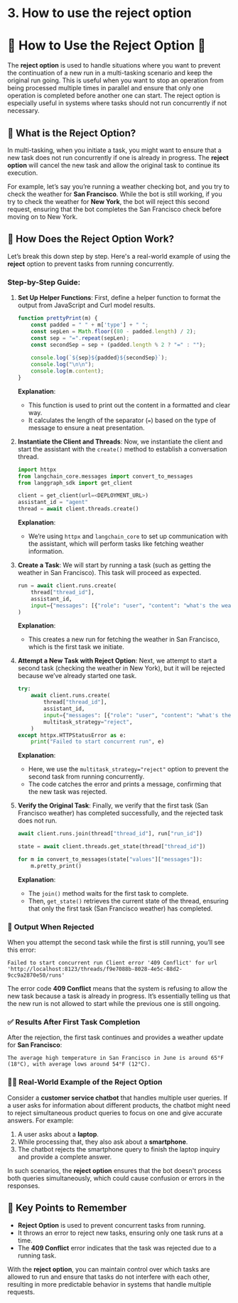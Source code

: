 # 3. How to use the reject option

# 🛑 **How to Use the Reject Option** 🚫

The **reject option** is used to handle situations where you want to prevent the continuation of a new run in a multi-tasking scenario and keep the original run going. This is useful when you want to stop an operation from being processed multiple times in parallel and ensure that only one operation is completed before another one can start. The reject option is especially useful in systems where tasks should not run concurrently if not necessary.

## 📝 **What is the Reject Option?**

In multi-tasking, when you initiate a task, you might want to ensure that a new task does not run concurrently if one is already in progress. The **reject option** will cancel the new task and allow the original task to continue its execution.

For example, let’s say you’re running a weather checking bot, and you try to check the weather for **San Francisco**. While the bot is still working, if you try to check the weather for **New York**, the bot will reject this second request, ensuring that the bot completes the San Francisco check before moving on to New York.

## 🔧 **How Does the Reject Option Work?**

Let’s break this down step by step. Here's a real-world example of using the **reject** option to prevent tasks from running concurrently.

### Step-by-Step Guide:
1. **Set Up Helper Functions**: 
   First, define a helper function to format the output from JavaScript and Curl model results.

   ```javascript
   function prettyPrint(m) {
       const padded = " " + m['type'] + " ";
       const sepLen = Math.floor((80 - padded.length) / 2);
       const sep = "=".repeat(sepLen);
       const secondSep = sep + (padded.length % 2 ? "=" : "");
       
       console.log(`${sep}${padded}${secondSep}`);
       console.log("\n\n");
       console.log(m.content);
   }
   ```

   **Explanation**: 
   - This function is used to print out the content in a formatted and clear way.
   - It calculates the length of the separator (`=`) based on the type of message to ensure a neat presentation.

2. **Instantiate the Client and Threads**: 
   Now, we instantiate the client and start the assistant with the `create()` method to establish a conversation thread.

   ```python
   import httpx
   from langchain_core.messages import convert_to_messages
   from langgraph_sdk import get_client

   client = get_client(url=<DEPLOYMENT_URL>) 
   assistant_id = "agent"
   thread = await client.threads.create()
   ```

   **Explanation**:
   - We’re using `httpx` and `langchain_core` to set up communication with the assistant, which will perform tasks like fetching weather information.

3. **Create a Task**: 
   We will start by running a task (such as getting the weather in San Francisco). This task will proceed as expected.

   ```python
   run = await client.runs.create(
       thread["thread_id"],
       assistant_id,
       input={"messages": [{"role": "user", "content": "what's the weather in sf?"}]},
   )
   ```

   **Explanation**:
   - This creates a new run for fetching the weather in San Francisco, which is the first task we initiate.
   
4. **Attempt a New Task with Reject Option**:
   Next, we attempt to start a second task (checking the weather in New York), but it will be rejected because we’ve already started one task.

   ```python
   try:
       await client.runs.create(
           thread["thread_id"],
           assistant_id,
           input={"messages": [{"role": "user", "content": "what's the weather in nyc?"}]},
           multitask_strategy="reject",
       )
   except httpx.HTTPStatusError as e:
       print("Failed to start concurrent run", e)
   ```

   **Explanation**:
   - Here, we use the `multitask_strategy="reject"` option to prevent the second task from running concurrently. 
   - The code catches the error and prints a message, confirming that the new task was rejected.

5. **Verify the Original Task**: 
   Finally, we verify that the first task (San Francisco weather) has completed successfully, and the rejected task does not run.

   ```python
   await client.runs.join(thread["thread_id"], run["run_id"])

   state = await client.threads.get_state(thread["thread_id"])

   for m in convert_to_messages(state["values"]["messages"]):
       m.pretty_print()
   ```

   **Explanation**:
   - The `join()` method waits for the first task to complete.
   - Then, `get_state()` retrieves the current state of the thread, ensuring that only the first task (San Francisco weather) has completed.

### 🚨 **Output When Rejected**

When you attempt the second task while the first is still running, you’ll see this error:

```
Failed to start concurrent run Client error '409 Conflict' for url 'http://localhost:8123/threads/f9e7088b-8028-4e5c-88d2-9cc9a2870e50/runs'
```

The error code **409 Conflict** means that the system is refusing to allow the new task because a task is already in progress. It’s essentially telling us that the new run is not allowed to start while the previous one is still ongoing.

### ✅ **Results After First Task Completion**

After the rejection, the first task continues and provides a weather update for **San Francisco**:

```
The average high temperature in San Francisco in June is around 65°F (18°C), with average lows around 54°F (12°C).
```

### 🧑‍💻 **Real-World Example of the Reject Option**

Consider a **customer service chatbot** that handles multiple user queries. If a user asks for information about different products, the chatbot might need to reject simultaneous product queries to focus on one and give accurate answers. For example:
1. A user asks about a **laptop**.
2. While processing that, they also ask about a **smartphone**.
3. The chatbot rejects the smartphone query to finish the laptop inquiry and provide a complete answer.

In such scenarios, the **reject option** ensures that the bot doesn't process both queries simultaneously, which could cause confusion or errors in the responses.

## 🚀 **Key Points to Remember**
- **Reject Option** is used to prevent concurrent tasks from running.
- It throws an error to reject new tasks, ensuring only one task runs at a time.
- The **409 Conflict** error indicates that the task was rejected due to a running task.

With the **reject option**, you can maintain control over which tasks are allowed to run and ensure that tasks do not interfere with each other, resulting in more predictable behavior in systems that handle multiple requests.